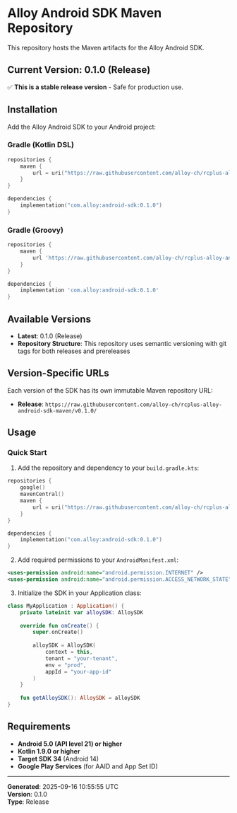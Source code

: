 # Alloy Android SDK Maven Repository

This repository hosts the Maven artifacts for the Alloy Android SDK.

## Current Version: 0.1.0 (Release)

✅ **This is a stable release version** - Safe for production use.

## Installation

Add the Alloy Android SDK to your Android project:

### Gradle (Kotlin DSL)

```kotlin
repositories {
    maven {
        url = uri("https://raw.githubusercontent.com/alloy-ch/rcplus-alloy-android-sdk-maven/v0.1.0/")
    }
}

dependencies {
    implementation("com.alloy:android-sdk:0.1.0")
}
```

### Gradle (Groovy)

```gradle
repositories {
    maven {
        url 'https://raw.githubusercontent.com/alloy-ch/rcplus-alloy-android-sdk-maven/v0.1.0/'
    }
}

dependencies {
    implementation 'com.alloy:android-sdk:0.1.0'
}
```

## Available Versions

- **Latest**: 0.1.0 (Release)
- **Repository Structure**: This repository uses semantic versioning with git tags for both releases and prereleases

## Version-Specific URLs

Each version of the SDK has its own immutable Maven repository URL:

- **Release**: `https://raw.githubusercontent.com/alloy-ch/rcplus-alloy-android-sdk-maven/v0.1.0/`

## Usage

### Quick Start

1. Add the repository and dependency to your `build.gradle.kts`:

```kotlin
repositories {
    google()
    mavenCentral()
    maven {
        url = uri("https://raw.githubusercontent.com/alloy-ch/rcplus-alloy-android-sdk-maven/v0.1.0/")
    }
}

dependencies {
    implementation("com.alloy:android-sdk:0.1.0")
}
```

2. Add required permissions to your `AndroidManifest.xml`:

```xml
<uses-permission android:name="android.permission.INTERNET" />
<uses-permission android:name="android.permission.ACCESS_NETWORK_STATE" />
```

3. Initialize the SDK in your Application class:

```kotlin
class MyApplication : Application() {
    private lateinit var alloySDK: AlloySDK
    
    override fun onCreate() {
        super.onCreate()
        
        alloySDK = AlloySDK(
            context = this,
            tenant = "your-tenant",
            env = "prod", 
            appId = "your-app-id"
        )
    }
    
    fun getAlloySDK(): AlloySDK = alloySDK
}
```

## Requirements

- **Android 5.0 (API level 21) or higher**
- **Kotlin 1.9.0 or higher**
- **Target SDK 34** (Android 14)
- **Google Play Services** (for AAID and App Set ID)

---

**Generated**: 2025-09-16 10:55:55 UTC  
**Version**: 0.1.0  
**Type**: Release
